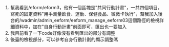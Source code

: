 1. 幫我看到/eform/eform3，他有一個區塊是"共同行動計畫"，一共四個項目，寫死的固定資料"用手測量飲食、運動、保健食品、微微卡執行"，幫我加入後台的/wadmin/admin_eeform/eeform_manage_eeform03這個路徑的檢視詳細資料中，加在"自身行動計畫"前面即可，匯出也一要加入
2. 我目前看了一下code好像沒有看到匯出的部分有調整
3. 後臺的檢視部分，可以參考自身行動計劃的顯示調整嗎